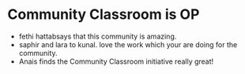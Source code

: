 # Community Classroom is OP

- fethi hattabsays that this community is amazing.
- saphir and lara to kunal. love the work which your are doing for the community.
- Anais finds the Community Classroom initiative really great!
